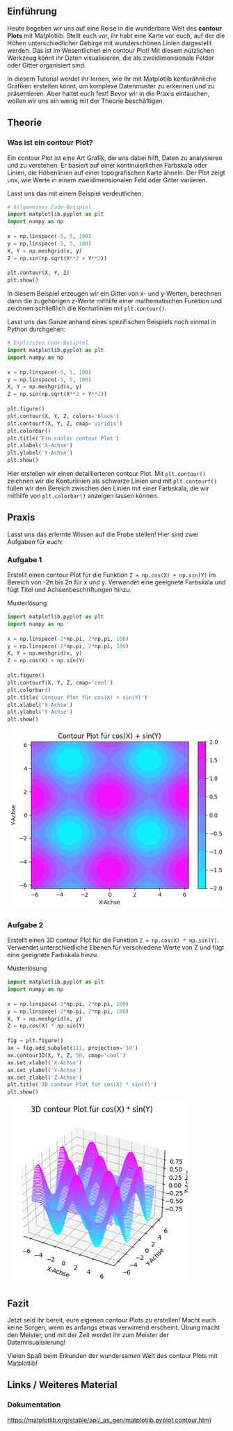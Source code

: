 ## Einführung

Heute begeben wir uns auf eine Reise in die wunderbare Welt des **contour Plots** mit Matplotlib. Stellt euch vor, ihr habt eine Karte vor euch, auf der die Höhen unterschiedlicher Gebirge mit wunderschönen Linien dargestellt werden. Das ist im Wesentlichen ein contour Plot! Mit diesem nützlichen Werkzeug könnt ihr Daten visualisieren, die als zweidimensionale Felder oder Gitter organisiert sind.

In diesem Tutorial werdet ihr lernen, wie ihr mit Matplotlib konturähnliche Grafiken erstellen könnt, um komplexe Datenmuster zu erkennen und zu präsentieren. Aber haltet euch fest! Bevor wir in die Praxis eintauchen, wollen wir uns ein wenig mit der Theorie beschäftigen.

## Theorie

### Was ist ein contour Plot?

Ein contour Plot ist eine Art Grafik, die uns dabei hilft, Daten zu analysieren und zu verstehen. Er basiert auf einer kontinuierlichen Farbskala oder Linien, die Höhenlinien auf einer topografischen Karte ähneln. Der Plot zeigt uns, wie Werte in einem zweidimensionalen Feld oder Gitter variieren.

Lasst uns das mit einem Beispiel verdeutlichen:

```python
# Allgemeines Code-Beispiel
import matplotlib.pyplot as plt
import numpy as np

x = np.linspace(-5, 5, 100)
y = np.linspace(-5, 5, 100)
X, Y = np.meshgrid(x, y)
Z = np.sin(np.sqrt(X**2 + Y**2))

plt.contour(X, Y, Z)
plt.show()
```

In diesem Beispiel erzeugen wir ein Gitter von x- und y-Werten, berechnen dann die zugehörigen z-Werte mithilfe einer mathematischen Funktion und zeichnen schließlich die Konturlinien mit `plt.contour()`.

Lasst uns das Ganze anhand eines spezifischen Beispiels noch einmal in Python durchgehen:

```python
# Explizites Code-Beispiel
import matplotlib.pyplot as plt
import numpy as np

x = np.linspace(-5, 5, 100)
y = np.linspace(-5, 5, 100)
X, Y = np.meshgrid(x, y)
Z = np.sin(np.sqrt(X**2 + Y**2))

plt.figure()
plt.contour(X, Y, Z, colors='black')
plt.contourf(X, Y, Z, cmap='viridis')
plt.colorbar()
plt.title('Ein cooler contour Plot')
plt.xlabel('X-Achse')
plt.ylabel('Y-Achse')
plt.show()
```

Hier erstellen wir einen detaillierteren contour Plot. Mit `plt.contour()` zeichnen wir die Konturlinien als schwarze Linien und mit `plt.contourf()` füllen wir den Bereich zwischen den Linien mit einer Farbskala, die wir mithilfe von `plt.colorbar()` anzeigen lassen können.

## Praxis

Lasst uns das erlernte Wissen auf die Probe stellen! Hier sind zwei Aufgaben für euch:

### Aufgabe 1

Erstellt einen contour Plot für die Funktion `Z = np.cos(X) + np.sin(Y)` im Bereich von -2π bis 2π für x und y. Verwendet eine geeignete Farbskala und fügt Titel und Achsenbeschriftungen hinzu.

Musterlösung

```python
import matplotlib.pyplot as plt
import numpy as np

x = np.linspace(-2*np.pi, 2*np.pi, 100)
y = np.linspace(-2*np.pi, 2*np.pi, 100)
X, Y = np.meshgrid(x, y)
Z = np.cos(X) + np.sin(Y)

plt.figure()
plt.contourf(X, Y, Z, cmap='cool')
plt.colorbar()
plt.title('Contour Plot für cos(X) + sin(Y)')
plt.xlabel('X-Achse')
plt.ylabel('Y-Achse')
plt.show()
```
![](https://github.com/janehlenb/Projektarbeit-ChatGPT-Python/blob/main/Images/Darstellung/Plottypen/Array_Fields/contour/ms_aufgabe1.png)

### Aufgabe 2

Erstellt einen 3D contour Plot für die Funktion `Z = np.cos(X) * np.sin(Y)`. Verwendet unterschiedliche Ebenen für verschiedene Werte von Z und fügt eine geeignete Farbskala hinzu.

Musterlösung

```python
import matplotlib.pyplot as plt
import numpy as np

x = np.linspace(-2*np.pi, 2*np.pi, 100)
y = np.linspace(-2*np.pi, 2*np.pi, 100)
X, Y = np.meshgrid(x, y)
Z = np.cos(X) * np.sin(Y)

fig = plt.figure()
ax = fig.add_subplot(111, projection='3d')
ax.contour3D(X, Y, Z, 50, cmap='cool')
ax.set_xlabel('X-Achse')
ax.set_ylabel('Y-Achse')
ax.set_zlabel('Z-Achse')
plt.title('3D contour Plot für cos(X) * sin(Y)')
plt.show()
```
![](https://github.com/janehlenb/Projektarbeit-ChatGPT-Python/blob/main/Images/Darstellung/Plottypen/Array_Fields/contour/ms_aufgabe2.png)

## Fazit
Jetzt seid ihr bereit, eure eigenen contour Plots zu erstellen! Macht euch keine Sorgen, wenn es anfangs etwas verwirrend erscheint. Übung macht den Meister, und mit der Zeit werdet ihr zum Meister der Datenvisualisierung!

Vielen Spaß beim Erkunden der wundersamen Welt des contour Plots mit Matplotlib!

## Links / Weiteres Material
### Dokumentation
https://matplotlib.org/stable/api/_as_gen/matplotlib.pyplot.contour.html